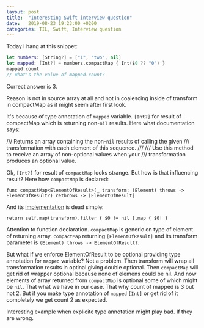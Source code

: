 ```yaml
---
layout: post
title:  "Interesting Swift interview question"
date:   2019-08-23 19:23:00 +0200
categories: TIL, Swift, Interview question
---
```

Today I hang at this snippet:

```swift
let numbers: [String?] = ["1", "two", nil]
let mapped: [Int?] = numbers.compactMap { Int($0 ?? "0") }
mapped.count
// What's the value of mapped.count?
```

Correct answer is 3.

Reason is not in source array at all and not in coalescing inside of transform in compactMap as it might seem after first look.

It's because of type annotation of `mapped` variable. `[Int?]` for result of compactMap which is returning non-`nil` results. Here what documentation says:

/// Returns an array containing the non-`nil` results of calling the given
/// transformation with each element of this sequence.
///
/// Use this method to receive an array of non-optional values when your
/// transformation produces an optional value.

Ok, `[Int?]` for result of `compactMap` looks strange. But how is that influencing result? Here how `compactMap` is declared:

`func compactMap<ElementOfResult>(_ transform: (Element) throws -> ElementOfResult?) rethrows -> [ElementOfResult]`

And its [implementation](
https://github.com/apple/swift/blob/df2307e035b02fc5828adbd6847e7fa3a5976366/stdlib/public/core/FlatMap.swift) is dead simple:

`return self.map(transform).filter { $0 != nil }.map { $0! }`

Attention to function declaration. `compactMap` is generic on type of element of returning array.
`compactMap` returning `[ElementOfResult]` and its transform parameter is `(Element) throws -> ElementOfResult?`.

But what if we enforce ElementOfResult to be optional providing type annotation for `mapped` variable?
Not a problem. Then transform will wrap all transformation results in optinal giving double optional.
Then `compactMap` will get rid of wrapper optional because none of elemens could be nil.
And now elements of array returned from `compactMap` is optional some of which might be `nil`.
That what we have in our case. That why count of mapped is 3 but not 2.
But if you make type annotation of `mapped` `[Int]` or get rid of it completely we get count 2 as expected.

Interesting example when explicite type annotation might play bad. If they are wrong.

